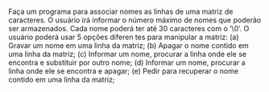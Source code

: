 Faça um programa para associar nomes as linhas de uma matriz de caracteres. 
O usuário irá informar o número máximo de nomes que poderão ser armazenados. 
Cada nome poderá ter até 30 caracteres com o ’\0’. O usuário poderá usar 5 opções 
diferen tes para manipular a matriz:
(a) Gravar um nome em uma linha da matriz;
(b) Apagar o nome contido em uma linha da matriz;
(c) Informar um nome, procurar a linha onde ele se encontra e substituir por outro nome;
(d) Informar um nome, procurar a linha onde ele se encontra e apagar;
(e) Pedir para recuperar o nome contido em uma linha da matriz;